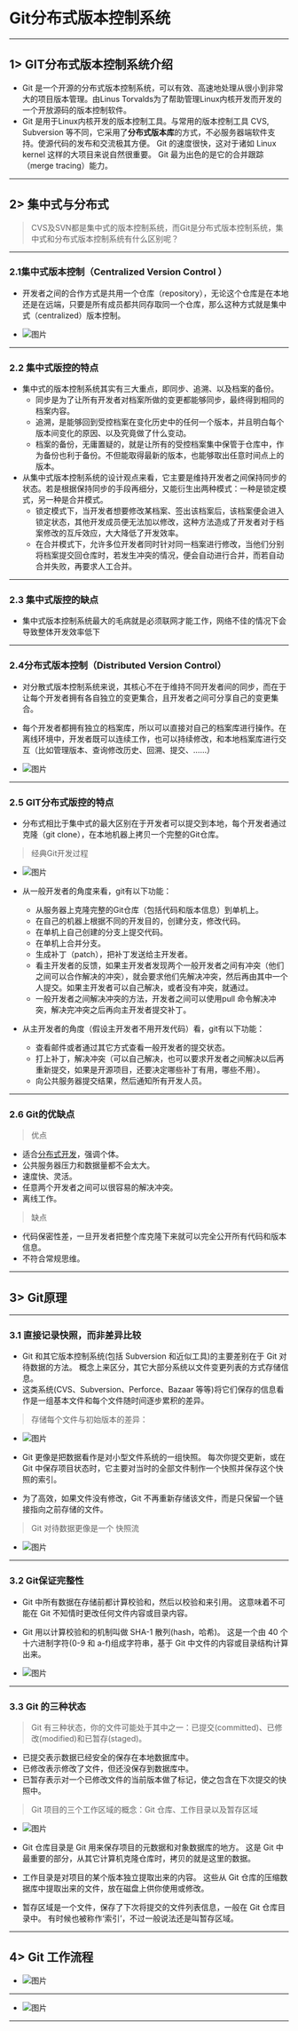 # Git分布式版本控制系统

---

## 1> GIT分布式版本控制系统介绍

- Git 是一个开源的分布式版本控制系统，可以有效、高速地处理从很小到非常大的项目版本管理。由Linus Torvalds为了帮助管理Linux内核开发而开发的一个开放源码的版本控制软件。
- Git 是用于Linux内核开发的版本控制工具。与常用的版本控制工具 CVS, Subversion 等不同，它采用了**分布式版本库**的方式，不必服务器端软件支持。使源代码的发布和交流极其方便。 Git 的速度很快，这对于诸如 Linux kernel 这样的大项目来说自然很重要。 Git 最为出色的是它的合并跟踪（merge tracing）能力。

---

## 2> 集中式与分布式

>CVS及SVN都是集中式的版本控制系统，而Git是分布式版本控制系统，集中式和分布式版本控制系统有什么区别呢？

---

### 2.1集中式版本控制（Centralized Version Control ）

- 开发者之间的合作方式是共用一个仓库（repository），无论这个仓库是在本地还是在远端，只要是所有成员都共同存取同一个仓库，那么这种方式就是集中式（centralized）版本控制。

- ![图片](assets/1.2.1.png)

---

### 2.2 集中式版控的特点

- 集中式的版本控制系统其实有三大重点，即同步、追溯、以及档案的备份。
  - 同步是为了让所有开发者对档案所做的变更都能够同步，最终得到相同的档案内容。
  - 追溯，是能够回到受控档案在变化历史中的任何一个版本，并且明白每个版本间变化的原因、以及究竟做了什么变动。
  - 档案的备份，无庸置疑的，就是让所有的受控档案集中保管于仓库中，作为备份也利于备份。不但能取得最新的版本，也能够取出任意时间点上的版本。
- 从集中式版本控制系统的设计观点来看，它主要是维持开发者之间保持同步的状态。若是根据保持同步的手段再细分，又能衍生出两种模式：一种是锁定模式，另一种是合并模式。
  - 锁定模式下，当开发者想要修改某档案、签出该档案后，该档案便会进入锁定状态，其他开发成员便无法加以修改，这种方法造成了开发者对于档案修改的互斥效应，大大降低了开发效率。
  - 在合并模式下，允许多位开发者同时针对同一档案进行修改，当他们分别将档案提交回仓库时，若发生冲突的情况，便会自动进行合并，而若自动合并失败，再要求人工合并。

---

### 2.3 集中式版控的缺点

- 集中式版本控制系统最大的毛病就是必须联网才能工作，网络不佳的情况下会导致整体开发效率低下

---

### 2.4分布式版本控制（Distributed Version Control）

- 对分散式版本控制系统来说，其核心不在于维持不同开发者间的同步，而在于让每个开发者拥有各自独立的变更集合，且开发者之间可分享自己的变更集合。
- 每个开发者都拥有独立的档案库，所以可以直接对自己的档案库进行操作。在离线环境中，开发者既可以连续工作，也可以持续修改，和本地档案库进行交互（比如管理版本、查询修改历史、回溯、提交、……）

- ![图片](assets/1.2.4.png)

---

### 2.5 GIT分布式版控的特点

- 分布式相比于集中式的最大区别在于开发者可以提交到本地，每个开发者通过克隆（git clone），在本地机器上拷贝一个完整的Git仓库。

>经典Git开发过程

- ![图片](assets/1.2.5.png)

- 从一般开发者的角度来看，git有以下功能：
  - 从服务器上克隆完整的Git仓库（包括代码和版本信息）到单机上。
  - 在自己的机器上根据不同的开发目的，创建分支，修改代码。
  - 在单机上自己创建的分支上提交代码。
  - 在单机上合并分支。
  - 生成补丁（patch），把补丁发送给主开发者。
  - 看主开发者的反馈，如果主开发者发现两个一般开发者之间有冲突（他们之间可以合作解决的冲突），就会要求他们先解决冲突，然后再由其中一个人提交。如果主开发者可以自己解决，或者没有冲突，就通过。
  - 一般开发者之间解决冲突的方法，开发者之间可以使用pull 命令解决冲突，解决完冲突之后再向主开发者提交补丁。
- 从主开发者的角度（假设主开发者不用开发代码）看，git有以下功能：
  - 查看邮件或者通过其它方式查看一般开发者的提交状态。
  - 打上补丁，解决冲突（可以自己解决，也可以要求开发者之间解决以后再重新提交，如果是开源项目，还要决定哪些补丁有用，哪些不用）。
  - 向公共服务器提交结果，然后通知所有开发人员。

---

### 2.6 Git的优缺点

>优点

- 适合[分布式开发](https://baike.baidu.com/item/%E5%88%86%E5%B8%83%E5%BC%8F%E5%BC%80%E5%8F%91?fileGuid=V6gTqjqWG9VPvW8h)，强调个体。
- 公共服务器压力和数据量都不会太大。
- 速度快、灵活。
- 任意两个开发者之间可以很容易的解决冲突。
- 离线工作。

>缺点

- 代码保密性差，一旦开发者把整个库克隆下来就可以完全公开所有代码和版本信息。
- 不符合常规思维。

---

## 3> Git原理

---

### 3.1 直接记录快照，而非差异比较

- Git 和其它版本控制系统(包括 Subversion 和近似工具)的主要差别在于 Git 对待数据的方法。 概念上来区分，其它大部分系统以文件变更列表的方式存储信息。
- 这类系统(CVS、Subversion、Perforce、Bazaar 等等)将它们保存的信息看作是一组基本文件和每个文件随时间逐步累积的差异。
  
>存储每个文件与初始版本的差异：

- ![图片](assets/1.3.1.1.png)

- Git 更像是把数据看作是对小型文件系统的一组快照。 每次你提交更新，或在 Git 中保存项目状态时，它主要对当时的全部文件制作一个快照并保存这个快照的索引。
- 为了高效，如果文件没有修改，Git 不再重新存储该文件，而是只保留一个链接指向之前存储的文件。

>Git 对待数据更像是一个 快照流

- ![图片](assets/1.3.1.2.png)

---

### 3.2 Git保证完整性

- Git 中所有数据在存储前都计算校验和，然后以校验和来引用。 这意味着不可能在 Git 不知情时更改任何文件内容或目录内容。
- Git 用以计算校验和的机制叫做 SHA-1 散列(hash，哈希)。 这是一个由 40 个十六进制字符(0-9 和 a-f)组成字符串，基于 Git 中文件的内容或目录结构计算出来。

- ![图片](assets/1.3.2.1.png)
  
---

### 3.3 Git 的三种状态

>Git 有三种状态，你的文件可能处于其中之一：已提交(committed)、已修改(modified)和已暂存(staged)。

- 已提交表示数据已经安全的保存在本地数据库中。
- 已修改表示修改了文件，但还没保存到数据库中。
- 已暂存表示对一个已修改文件的当前版本做了标记，使之包含在下次提交的快照中。

>Git 项目的三个工作区域的概念：Git 仓库、工作目录以及暂存区域

- ![图片](assets/1.3.3.1.png)

- Git 仓库目录是 Git 用来保存项目的元数据和对象数据库的地方。 这是 Git 中最重要的部分，从其它计算机克隆仓库时，拷贝的就是这里的数据。

- 工作目录是对项目的某个版本独立提取出来的内容。 这些从 Git 仓库的压缩数据库中提取出来的文件，放在磁盘上供你使用或修改。

- 暂存区域是一个文件，保存了下次将提交的文件列表信息，一般在 Git 仓库目录中。 有时候也被称作‘索引’，不过一般说法还是叫暂存区域。

---

## 4> Git 工作流程

- ![图片](assets/1.4.1.png)

---

- ![图片](assets/1.4.2.png)

---
